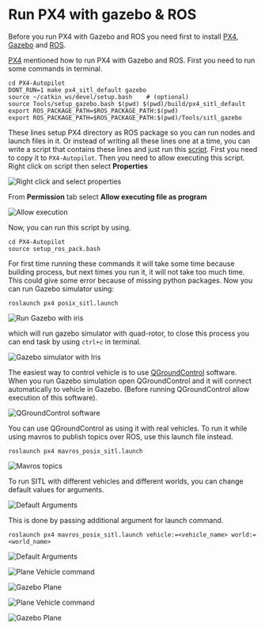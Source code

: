 # Run PX4 with gazebo & ROS

Before you run PX4 with Gazebo and ROS you need first to install [PX4](Install.md), [Gazebo](../Gazebo/Install.md) and [ROS](../ROS/Install.md).

[PX4](https://docs.px4.io/master/en/simulation/ros_interface.html) mentioned how to run PX4 with Gazebo and ROS. First you need to run some commands in terminal.

    cd PX4-Autopilot
    DONT_RUN=1 make px4_sitl_default gazebo
    source ~/catkin_ws/devel/setup.bash    # (optional)
    source Tools/setup_gazebo.bash $(pwd) $(pwd)/build/px4_sitl_default
    export ROS_PACKAGE_PATH=$ROS_PACKAGE_PATH:$(pwd)
    export ROS_PACKAGE_PATH=$ROS_PACKAGE_PATH:$(pwd)/Tools/sitl_gazebo

These lines setup PX4 directory as ROS package so you can run nodes and launch files in it. Or instead of writing all these lines one at a time, you can write a script that contains these lines and just run this [script](../src/bash/setup_ros_pack.bash). First you need to copy it to `PX4-Autopilot`. Then you need to allow executing this script. Right click on script then select **Properties**

![Right click and select properties](../Images/PX4/Run/right_click_and_properties.png)

From **Permission** tab select **Allow executing file as program**

![Allow execution](../Images/PX4/Run/allow_executable.png)

Now, you can run this script by using.

    cd PX4-Autopilot
    source setup_ros_pack.bash

For first time running these commands it will take some time because building process, but next times you run it, it will not take too much time. This could give some error because of missing python packages. Now you can run Gazebo simulator using:

    roslaunch px4 posix_sitl.launch

![Run Gazebo with iris](../Images/PX4/Run/gazebo_iris_run_command.png)

which will run gazebo simulator with quad-rotor, to close this process you can end task by using `ctrl+c` in terminal.

![Gazebo simulator with Iris](../Images/PX4/Run/gazebo_iris.png)

The easiest way to control vehicle is to use [QGroundControl](https://docs.qgroundcontrol.com/master/en/getting_started/download_and_install.html#ubuntu) software. When you run Gazebo simulation open QGroundControl and it will connect automatically to vehicle in Gazebo. (Before running QGroundControl allow execution of this software).

![QGroundControl software](../Images/PX4/Run/qgroundcontrol_with_gazebo.png)

You can use QGroundControl as using it with real vehicles. To run it while using mavros to publish topics over ROS, use this launch file instead.

    roslaunch px4 mavros_posix_sitl.launch

![Mavros topics](../Images/PX4/Run/mavros_topics.png)

To run SITL with different vehicles and different worlds, you can change default values for arguments.

![Default Arguments](../Images/PX4/Run/launch_file_default_args.png)

This is done by passing additional argument for launch command.

    roslaunch px4 mavros_posix_sitl.launch vehicle:=<vehicle_name> world:=<world_name>

![Default Arguments](../Images/PX4/Run/launch_file_default_args.png)

![Plane Vehicle command](../Images/PX4/Run/sitl_gazebo_vehicle_plane.png)

![Gazebo Plane](../Images/PX4/Run/gazebo_plane.png)

![Plane Vehicle command](../Images/PX4/Run/sitl_gazebo_world_sonoma.png)

![Gazebo Plane](../Images/PX4/Run/gazebo_sonoma_world.png)
